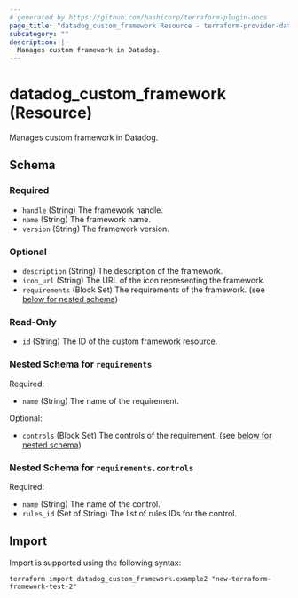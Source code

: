 ```yaml
---
# generated by https://github.com/hashicorp/terraform-plugin-docs
page_title: "datadog_custom_framework Resource - terraform-provider-datadog"
subcategory: ""
description: |-
  Manages custom framework in Datadog.
---
```


# datadog_custom_framework (Resource)

Manages custom framework in Datadog.



<!-- schema generated by tfplugindocs -->
## Schema

### Required

- `handle` (String) The framework handle.
- `name` (String) The framework name.
- `version` (String) The framework version.

### Optional

- `description` (String) The description of the framework.
- `icon_url` (String) The URL of the icon representing the framework.
- `requirements` (Block Set) The requirements of the framework. (see [below for nested schema](#nestedblock--requirements))

### Read-Only

- `id` (String) The ID of the custom framework resource.

<a id="nestedblock--requirements"></a>
### Nested Schema for `requirements`

Required:

- `name` (String) The name of the requirement.

Optional:

- `controls` (Block Set) The controls of the requirement. (see [below for nested schema](#nestedblock--requirements--controls))

<a id="nestedblock--requirements--controls"></a>
### Nested Schema for `requirements.controls`

Required:

- `name` (String) The name of the control.
- `rules_id` (Set of String) The list of rules IDs for the control.

## Import

Import is supported using the following syntax:

```shell
terraform import datadog_custom_framework.example2 "new-terraform-framework-test-2"
```
